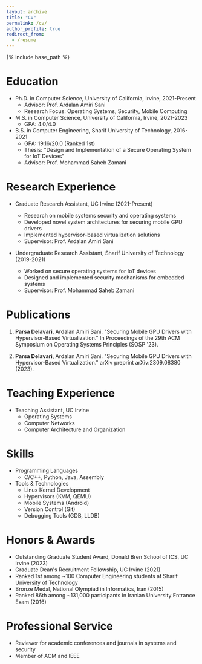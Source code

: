 ```yaml
---
layout: archive
title: "CV"
permalink: /cv/
author_profile: true
redirect_from:
  - /resume
---
```


{% include base_path %}

Education
======
* Ph.D. in Computer Science, University of California, Irvine, 2021-Present
  * Advisor: Prof. Ardalan Amiri Sani
  * Research Focus: Operating Systems, Security, Mobile Computing
* M.S. in Computer Science, University of California, Irvine, 2021-2023
  * GPA: 4.0/4.0
* B.S. in Computer Engineering, Sharif University of Technology, 2016-2021
  * GPA: 19.16/20.0 (Ranked 1st)
  * Thesis: "Design and Implementation of a Secure Operating System for IoT Devices"
  * Advisor: Prof. Mohammad Saheb Zamani

Research Experience
======
* Graduate Research Assistant, UC Irvine (2021-Present)
  * Research on mobile systems security and operating systems
  * Developed novel system architectures for securing mobile GPU drivers
  * Implemented hypervisor-based virtualization solutions
  * Supervisor: Prof. Ardalan Amiri Sani

* Undergraduate Research Assistant, Sharif University of Technology (2019-2021)
  * Worked on secure operating systems for IoT devices
  * Designed and implemented security mechanisms for embedded systems
  * Supervisor: Prof. Mohammad Saheb Zamani

Publications
======
1. **Parsa Delavari**, Ardalan Amiri Sani. "Securing Mobile GPU Drivers with Hypervisor-Based Virtualization." In Proceedings of the 29th ACM Symposium on Operating Systems Principles (SOSP '23).

2. **Parsa Delavari**, Ardalan Amiri Sani. "Securing Mobile GPU Drivers with Hypervisor-Based Virtualization." arXiv preprint arXiv:2309.08380 (2023).

Teaching Experience
======
* Teaching Assistant, UC Irvine
  * Operating Systems
  * Computer Networks
  * Computer Architecture and Organization

Skills
======
* Programming Languages
  * C/C++, Python, Java, Assembly
* Tools & Technologies
  * Linux Kernel Development
  * Hypervisors (KVM, QEMU)
  * Mobile Systems (Android)
  * Version Control (Git)
  * Debugging Tools (GDB, LLDB)

Honors & Awards
======
* Outstanding Graduate Student Award, Donald Bren School of ICS, UC Irvine (2023)
* Graduate Dean's Recruitment Fellowship, UC Irvine (2021)
* Ranked 1st among ~100 Computer Engineering students at Sharif University of Technology
* Bronze Medal, National Olympiad in Informatics, Iran (2015)
* Ranked 86th among ~131,000 participants in Iranian University Entrance Exam (2016)

Professional Service
======
* Reviewer for academic conferences and journals in systems and security
* Member of ACM and IEEE
